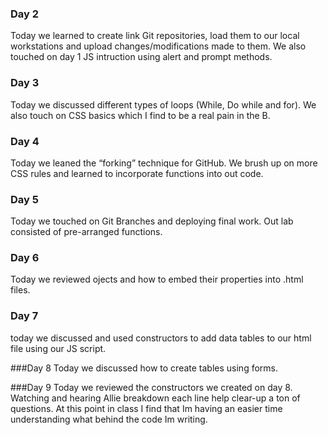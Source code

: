### Day 2
Today we learned to create link Git repositories, load them to our local workstations and upload changes/modifications made to them.
We also touched on day 1 JS intruction using alert and prompt methods.
### Day 3
Today we discussed different types of loops (While, Do while and for). We also touch on CSS basics which I find to be a real pain in the B. 
### Day 4
Today we leaned the “forking” technique for GitHub. We brush up on more CSS rules and learned to incorporate functions into out code.

### Day 5 
Today we touched on Git Branches and deploying final work. Out lab consisted of pre-arranged functions.

### Day 6
Today we reviewed ojects and how to embed their properties into .html files.

### Day 7 
today we discussed and used constructors to add data tables to our html file using our JS script.

###Day 8
Today we discussed how to create tables using forms.

###Day 9
Today we reviewed the constructors we created on day 8. Watching and hearing Allie breakdown each line help clear-up a ton of questions. At this point in class I find that Im having an easier time understanding what behind the code Im writing.